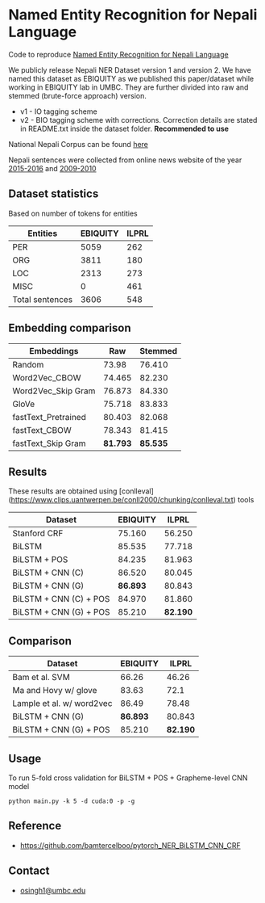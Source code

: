 # Named Entity Recognition for Nepali Language

Code to reproduce [Named Entity Recognition for Nepali Language](https://arxiv.org/abs/1908.05828)

We publicly release Nepali NER Dataset version 1 and version 2. We have named this dataset as EBIQUITY as we published this paper/dataset while working in EBIQUITY lab in UMBC. They are further divided into raw and stemmed (brute-force approach) version.

* v1 - IO tagging scheme
* v2 - BIO tagging scheme with corrections. Correction details are stated in README.txt inside the dataset folder. **Recommended to use**

National Nepali Corpus can be found [here](https://www.sketchengine.eu/nepali-national-corpus/)

Nepali sentences were collected from online news website of the year [2015-2016](https://github.com/sndsabin/Nepali-News-Classifier) and [2009-2010](https://pdfs.semanticscholar.org/c8c4/d371c9b8a759b3927de6c2b0f1fa98f4501c.pdf)

## Dataset statistics

Based on number of tokens for entities

| Entities        | EBIQUITY | ILPRL |
|-----------------|------|-------|
| PER             | 5059 | 262   |
| ORG             | 3811 | 180   |
| LOC             | 2313 | 273   |
| MISC            | 0    | 461   |
| Total sentences | 3606 | 548   |

## Embedding comparison
| Embeddings          | Raw       | Stemmed |
|---------------------|-----------|---------|
| Random              | 73.98     | 76.410  |
| Word2Vec_CBOW       | 74.465    | 82.230  |
| Word2Vec_Skip Gram  | 76.873    | 84.330  |
| GloVe               | 75.718    | 83.833  |
| fastText_Pretrained | 80.403    | 82.068  |
| fastText_CBOW       | 78.343    | 81.415  |
| fastText_Skip Gram  | **81.793**    | **85.535**  |

## Results

These results are obtained using [conlleval] (https://www.clips.uantwerpen.be/conll2000/chunking/conlleval.txt) tools

| Dataset                | EBIQUITY | ILPRL  |
|------------------------|----------|--------|
| Stanford CRF           | 75.160   | 56.250 |
| BiLSTM                 | 85.535   | 77.718 |
| BiLSTM + POS           | 84.235   | 81.963 |
| BiLSTM + CNN (C)       | 86.520   | 80.045 |
| BiLSTM + CNN (G)       | **86.893**   | 80.843 |
| BiLSTM + CNN (C) + POS | 84.970   | 81.860 |
| BiLSTM + CNN (G) + POS | 85.210   | **82.190** |

## Comparison

| Dataset                   | EBIQUITY | ILPRL  |
|---------------------------|----------|--------|
| Bam et al. SVM            | 66.26    | 46.26  |
| Ma and Hovy w/ glove      | 83.63    | 72.1   |
| Lample et al. w/ word2vec | 86.49    | 78.48  |
| BiLSTM + CNN (G)          | **86.893**   | 80.843 |
| BiLSTM + CNN (G) + POS    | 85.210   | **82.190** |

## Usage

To run 5-fold cross validation for BiLSTM + POS + Grapheme-level CNN model

    python main.py -k 5 -d cuda:0 -p -g


## Reference
- https://github.com/bamtercelboo/pytorch_NER_BiLSTM_CNN_CRF


## Contact
- osingh1@umbc.edu


